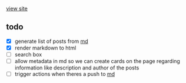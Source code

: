 [view site](https://bugs.lewoof.xyz)

## todo
- [x] generate list of posts from [md](https://github.com/bugsarchive/md)
- [x] render markdown to html
- [ ] search box
- [ ] allow metadata in md so we can create cards on the page regarding information like description and author of the posts
- [ ] trigger actions when theres a push to [md](https://github.com/bugsarchive/md)
